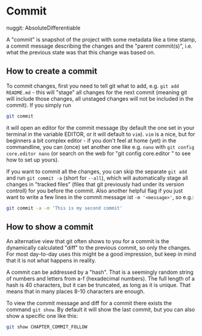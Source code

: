 # Commit

nuggit: AbsoluteDifferentiable

A "commit" is snapshot of the project with some metadata like a time stamp, a commit message describing the changes and the "parent commit(s)", i.e. what the previous state was that this change was based on.

## How to create a commit

To commit changes, first you need to tell git what to add, e.g. `git add README.md` - this will "stage" all changes for the next commit (meaning git will include those changes, all unstaged changes will not be included in the commit). If you simply run
```bash
git commit
```
it will open an editor for the commit message (by default the one set in your terminal in the variable EDITOR, or it will default to `vim`). `vim` is a nice, but for beginners a bit complex editor - if you don't feel at home (yet) in the commandline, you can (once) set another one like e.g. `nano` with `git config core.editor nano` (or search on the web for "git config core.editor <name of your editor>" to see how to set up yours).

If you want to commit all the changes, you can skip the separate `git add` and run `git commit -a` (short for `--all`), which will automatically stage all changes in "tracked files" (files that git previously had under its version controll) for you before the commit. Also another helpful flag if you just want to write a few lines in the commit message ist `-m '<message>'`, so e.g.:
```bash
git commit -a -m 'This is my second commit'
```

## How to show a commit

An alternative view that git often shows to you for a commit is the dynamically calculated "diff" to the previous commit, so only the changes. For most day-to-day uses this might be a good impression, but keep in mind that it is not what happens in reality.

A commit can be addressed by a "hash". That is a seemingly random string of numbers and letters from a-f (hexadecimal numbers). The full length of a hash is 40 characters, but it can be truncated, as long as it is unique. That means that in many places 8-10 characters are enough.

To view the commit message and diff for a commit there exists the command `git show`. By default it will show the last commit, but you can also show a specific one like this:
```sh
git show CHAPTER_COMMIT_FOLLOW
```

